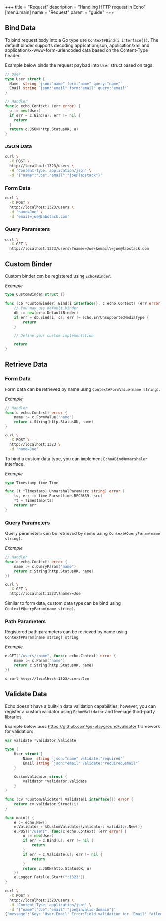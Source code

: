 +++
title = "Request"
description = "Handling HTTP request in Echo"
[menu.main]
  name = "Request"
  parent = "guide"
+++

## Bind Data

To bind request body into a Go type use `Context#Bind(i interface{})`.
The default binder supports decoding application/json, application/xml and
application/x-www-form-urlencoded data based on the Content-Type header.

Example below binds the request payload into `User` struct based on tags:

```go
// User
type User struct {
  Name  string `json:"name" form:"name" query:"name"`
  Email string `json:"email" form:"email" query:"email"`
}
```

```go
// Handler
func(c echo.Context) (err error) {
  u := new(User)
  if err = c.Bind(u); err != nil {
    return
  }
  return c.JSON(http.StatusOK, u)
}
```

### JSON Data

```sh
curl \
  -X POST \
  http://localhost:1323/users \
  -H 'Content-Type: application/json' \
  -d '{"name":"Joe","email":"joe@labstack"}'
```

### Form Data

```sh
curl \
  -X POST \
  http://localhost:1323/users \
  -d 'name=Joe' \
  -d 'email=joe@labstack.com'
```

### Query Parameters

```sh
curl \
  -X GET \
  http://localhost:1323/users\?name\=Joe\&email\=joe@labstack.com
```

## Custom Binder

Custom binder can be registered using `Echo#Binder`.

*Example*

```go
type CustomBinder struct {}

func (cb *CustomBinder) Bind(i interface{}, c echo.Context) (err error) {
	// You may use default binder
	db := new(echo.DefaultBinder)
	if err = db.Bind(i, c); err != echo.ErrUnsupportedMediaType {
		return
	}

	// Define your custom implementation

	return
}
```

## Retrieve Data

### Form Data

Form data can be retrieved by name using `Context#FormValue(name string)`.

*Example*

```go
// Handler
func(c echo.Context) error {
	name := c.FormValue("name")
	return c.String(http.StatusOK, name)
}
```

```sh
curl \
  -X POST \
  http://localhost:1323 \
  -d 'name=Joe'
```

To bind a custom data type, you can implement `Echo#BindUnmarshaler` interface.

*Example*

```go
type Timestamp time.Time

func (t *Timestamp) UnmarshalParam(src string) error {
	ts, err := time.Parse(time.RFC3339, src)
	*t = Timestamp(ts)
	return err
}
```

### Query Parameters

Query parameters can be retrieved by name using `Context#QueryParam(name string)`.

*Example*

```go
// Handler
func(c echo.Context) error {
	name := c.QueryParam("name")
	return c.String(http.StatusOK, name)
})
```

```sh
curl \
  -X GET \
  http://localhost:1323\?name\=Joe
```

Similar to form data, custom data type can be bind using `Context#QueryParam(name string)`.

### Path Parameters

Registered path parameters can be retrieved by name using `Context#Param(name string) string`.

*Example*

```go
e.GET("/users/:name", func(c echo.Context) error {
	name := c.Param("name")
	return c.String(http.StatusOK, name)
})
```

```sh
$ curl http://localhost:1323/users/Joe
```

## Validate Data

Echo doesn't have a built-in data validation capabilities, however, you can register
a custom validator using `Echo#Validator` and leverage third-party [libraries](https://github.com/avelino/awesome-go#validation).

Example below uses https://github.com/go-playground/validator framework for validation:

```go
var validate *validator.Validate

type (
	User struct {
		Name  string `json:"name" validate:"required"`
		Email string `json:"email" validate:"required,email"`
	}

	CustomValidator struct {
		validator *validator.Validate
	}
)

func (cv *CustomValidator) Validate(i interface{}) error {
	return cv.validator.Struct(i)
}

func main() {
	e := echo.New()
	e.Validator = &CustomValidator{validator: validator.New()}
	e.POST("/users", func(c echo.Context) (err error) {
		u := new(User)
		if err = c.Bind(u); err != nil {
			return
		}
		if err = c.Validate(u); err != nil {
			return
		}
		return c.JSON(http.StatusOK, u)
	})
	e.Logger.Fatal(e.Start(":1323"))
}
```

```sh
curl \
  -X POST \
  http://localhost:1323/users \
  -H 'Content-Type: application/json' \
  -d '{"name":"Joe","email":"joe@invalid-domain"}'
{"message":"Key: 'User.Email' Error:Field validation for 'Email' failed on the 'email' tag"}
```
